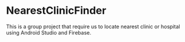 # NearestClinicFinder
This is a group project that require us to locate nearest clinic or hospital using Android Studio and Firebase.
